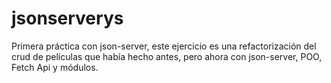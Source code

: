 # jsonserverys

Primera práctica con json-server, este ejercicio es una refactorización del crud de películas que había hecho antes, pero ahora con json-server, POO, Fetch Api y módulos.
